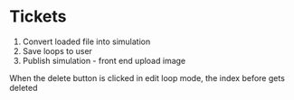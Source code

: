 # Tickets

1. Convert loaded file into simulation
2. Save loops to user
3. Publish simulation - front end upload image

When the delete button is clicked in edit loop mode, the index before gets deleted
